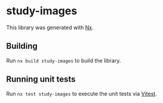 # study-images

This library was generated with [Nx](https://nx.dev).

## Building

Run `nx build study-images` to build the library.

## Running unit tests

Run `nx test study-images` to execute the unit tests via [Vitest](https://vitest.dev/).
